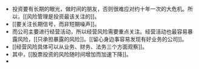 - 投资要有长期的眼光，做时间的朋友，否则很难应对约十年一次的大危机。所以，[[风险管理是投资最该关注的]]。
- [[要关注长期信号，而非短期噪声]]。
- 而公司主要进行经营活动，所以经营风险需要重点关注。经营活动也最容易暴露风险，[[只承担暴露的风险]]。[[留心身边事容易发现有好业务的公司]]。
- [[经营风险具体可以从业务、财务、法务三个方面观察]]。
- 其中，[[股票投资的风险随时间增加而加速下降]]。
-